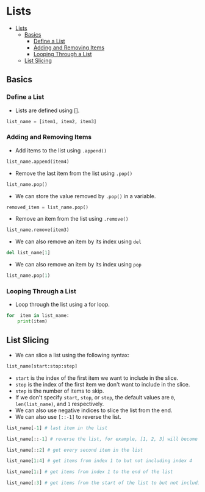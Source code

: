 # Lists

<!--toc:start-->

- [Lists](#lists)
  - [Basics](#basics)
    - [Define a List](#define-a-list)
    - [Adding and Removing Items](#adding-and-removing-items)
    - [Looping Through a List](#looping-through-a-list)
  - [List Slicing](#list-slicing)
  <!--toc:end-->

## Basics

### Define a List

- Lists are defined using [].

```py
list_name = [item1, item2, item3]
```

### Adding and Removing Items

- Add items to the list using `.append()`

```py
list_name.append(item4)
```

- Remove the last item from the list using `.pop()`

```py
list_name.pop()
```

- We can store the value removed by `.pop()` in a variable.

```py
removed_item = list_name.pop()
```

- Remove an item from the list using `.remove()`

```py
list_name.remove(item3)
```

- We can also remove an item by its index using `del`

```py
del list_name[1]
```

- We can also remove an item by its index using `pop`

```py
list_name.pop(1)
```

### Looping Through a List

- Loop through the list using a for loop.

```py
for  item in list_name:
    print(item)
```

## List Slicing

- We can slice a list using the following syntax:

```py
list_name[start:stop:step]
```

- `start` is the index of the first item we want to include in the slice.
- `stop` is the index of the first item we don't want to include in the slice.
- `step` is the number of items to skip.
- If we don't specify `start`, `stop`, or `step`, the default values are `0`, `len(list_name)`, and `1` respectively.
- We can also use negative indices to slice the list from the end.
- We can also use `[::-1]` to reverse the list.

```py
list_name[-1] # last item in the list
```

```py
list_name[::-1] # reverse the list, for example, [1, 2, 3] will become [3, 2, 1]
```

```py
list_name[::2] # get every second item in the list
```

```py
list_name[1:4] # get items from index 1 to but not including index 4
```

```py
list_name[1:] # get items from index 1 to the end of the list
```

```py
list_name[:3] # get items from the start of the list to but not including index 3
```
